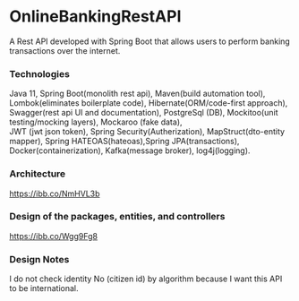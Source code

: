 # OnlineBankingRestAPI  
A Rest API developed with Spring Boot that allows users to perform banking transactions over the internet.

### Technologies  
Java 11, Spring Boot(monolith rest api), Maven(build automation tool), Lombok(eliminates boilerplate code), 
Hibernate(ORM/code-first approach), Swagger(rest api UI and documentation), PostgreSql (DB),
Mockitoo(unit testing/mocking layers), Mockaroo (fake data),  
JWT (jwt json token), Spring Security(Autherization),
MapStruct(dto-entity mapper), Spring HATEOAS(hateoas),Spring JPA(transactions), Docker(containerization),
Kafka(message broker), log4j(logging).  

### Architecture   
https://ibb.co/NmHVL3b    

### Design of the packages, entities, and controllers  
https://ibb.co/Wgg9Fg8         

### Design Notes
I do not check identity No (citizen id) by algorithm because I want this API to be international.    